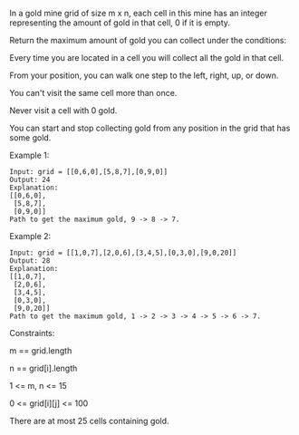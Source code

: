 In a gold mine grid of size m x n, each cell in this mine has an integer representing the amount of gold in that cell, 0 if it is empty.

Return the maximum amount of gold you can collect under the conditions:

Every time you are located in a cell you will collect all the gold in that cell.

From your position, you can walk one step to the left, right, up, or down.

You can't visit the same cell more than once.

Never visit a cell with 0 gold.

You can start and stop collecting gold from any position in the grid that has
some gold.

 

Example 1:
```
Input: grid = [[0,6,0],[5,8,7],[0,9,0]]
Output: 24
Explanation:
[[0,6,0],
 [5,8,7],
 [0,9,0]]
Path to get the maximum gold, 9 -> 8 -> 7.
```
Example 2:
```
Input: grid = [[1,0,7],[2,0,6],[3,4,5],[0,3,0],[9,0,20]]
Output: 28
Explanation:
[[1,0,7],
 [2,0,6],
 [3,4,5],
 [0,3,0],
 [9,0,20]]
Path to get the maximum gold, 1 -> 2 -> 3 -> 4 -> 5 -> 6 -> 7.
 ```
 

Constraints:


m == grid.length

n == grid[i].length

1 <= m, n <= 15

0 <= grid[i][j] <= 100

There are at most 25 cells containing gold.

